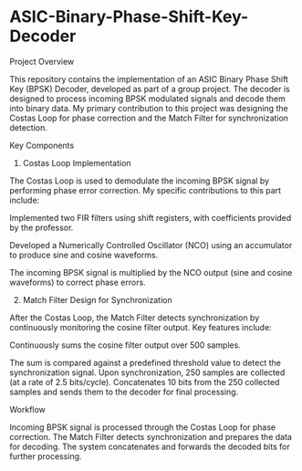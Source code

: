 # ASIC-Binary-Phase-Shift-Key-Decoder

Project Overview

This repository contains the implementation of an ASIC Binary Phase Shift Key (BPSK) Decoder, developed as part of a group project. The decoder is designed to process incoming BPSK modulated signals and decode them into binary data. My primary contribution to this project was designing the Costas Loop for phase correction and the Match Filter for synchronization detection.

Key Components

1. Costas Loop Implementation
   
The Costas Loop is used to demodulate the incoming BPSK signal by performing phase error correction. My specific contributions to this part include:

Implemented two FIR filters using shift registers, with coefficients provided by the professor.

Developed a Numerically Controlled Oscillator (NCO) using an accumulator to produce sine and cosine waveforms.

The incoming BPSK signal is multiplied by the NCO output (sine and cosine waveforms) to correct phase errors.

2. Match Filter Design for Synchronization

After the Costas Loop, the Match Filter detects synchronization by continuously monitoring the cosine filter output. Key features include:

Continuously sums the cosine filter output over 500 samples.

The sum is compared against a predefined threshold value to detect the synchronization signal.
Upon synchronization, 250 samples are collected (at a rate of 2.5 bits/cycle).
Concatenates 10 bits from the 250 collected samples and sends them to the decoder for final processing.

Workflow

Incoming BPSK signal is processed through the Costas Loop for phase correction.
The Match Filter detects synchronization and prepares the data for decoding.
The system concatenates and forwards the decoded bits for further processing.
